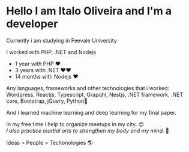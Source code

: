 # Hello I am Italo Oliveira and I'm a developer

Currently i am studying in Feevale University 

I worked with PHP, .NET and Nodejs
- 1 year with PHP ❤️
- 3 years with .NET ❤️❤️
- 14 months with Nodejs ❤️
  
Any languages, frameworks and other technologies that i worked: Wordpress, Reactjs, Typescript, Grapqhl, Nestjs, .NET framework, .NET core, Bootstrap, jQuery, Python💙

And I learned machine learning and deep learning for my final paper. 

In my free time i help to organize meetups in my city. 😊  
*I also practice martial arts to strengthen my body and my mind.* 👊
  
Ideas > People > Techonologies 🌎
  
